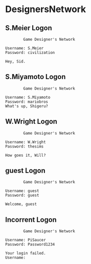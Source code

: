 # DesignersNetwork

## S.Meier Logon

```text
        Game Designer's Network

Username: S.Meier
Password: civilization

Hey, Sid.
```

## S.Miyamoto Logon

```text
        Game Designer's Network

Username: S.Miyamoto
Password: mariobros
What's up, Shigeru?
```

## W.Wright Logon

```text
        Game Designer's Network

Username: W.Wright
Password: thesims

How goes it, Will?
```

## guest Logon

```text
        Game Designer's Network

Username: guest
Password: guest

Welcome, guest
```

## Incorrent Logon

```text
        Game Designer's Network

Username: PiSaucer
Password: Password1234

Your login failed.
Username:
```

